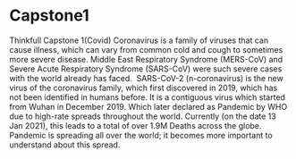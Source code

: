 # Capstone1
Thinkfull Capstone 1(Covid)
Coronavirus is a family of viruses that can cause illness, which can vary from common cold and cough to sometimes more severe disease. Middle East Respiratory Syndrome (MERS-CoV) and Severe Acute Respiratory Syndrome (SARS-CoV) were such severe cases with the world already has faced. 
SARS-CoV-2 (n-coronavirus) is the new virus of the coronavirus family, which first discovered in 2019, which has not been identified in humans before. It is a contiguous virus which started from Wuhan in December 2019. Which later declared as Pandemic by WHO due to high-rate spreads throughout the world. 
Currently (on the date 13 Jan 2021), this leads to a total of over 1.9M Deaths across the globe. Pandemic is spreading all over the world; it becomes more important to understand about this spread.
